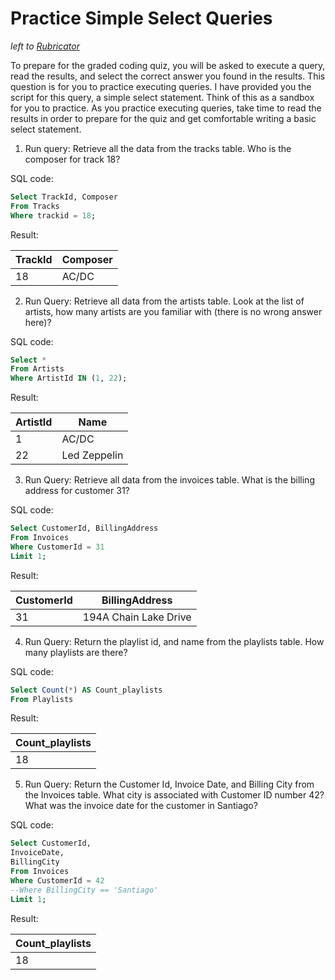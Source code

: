 # Practice Simple Select Queries
*left to [Rubricator](../README.md)*

To prepare for the graded coding quiz, you will be asked to execute a query, read the results, and select the correct answer you found in the results. This question is for you to practice executing queries. I have provided you the script for this query, a simple select statement. Think of this as a sandbox for you to practice. As you practice executing queries, take time to read the results in order to prepare for the quiz and get comfortable writing a basic select statement.

1. Run query: Retrieve all the data from the tracks table. Who is the composer for track 18?

SQL code:</br> 

```SQL
Select TrackId, Composer 
From Tracks
Where trackid = 18;
```

Result:</br> 

| TrackId | Composer|
|--- | --- |
| 18 | AC/DC |

2. Run Query: Retrieve all data from the artists table. Look at the list of artists, how many artists are you familiar with (there is no wrong answer here)?

SQL code:</br> 

```SQL
Select *
From Artists
Where ArtistId IN (1, 22);
```

Result:</br>

| ArtistId | Name         |
|--- | --- |
|        1 | AC/DC        |
|       22 | Led Zeppelin |

3. Run Query: Retrieve all data from the invoices table. What is the billing address for customer 31?

SQL code:</br> 

```SQL
Select CustomerId, BillingAddress
From Invoices
Where CustomerId = 31
Limit 1;
```

Result:</br>

| CustomerId | BillingAddress        |
|--- | --- |
|         31 | 194A Chain Lake Drive |

4. Run Query: Return the playlist id, and name from the playlists table. How many playlists are there?

SQL code:</br>

```SQL
Select Count(*) AS Count_playlists
From Playlists
```
Result:</br>

| Count_playlists |
|--- |
|              18 |

5. Run Query: Return the Customer Id, Invoice Date, and Billing City from the Invoices table. What city is associated with Customer ID number 42? What was the invoice date for the customer in Santiago?

SQL code:</br>

```SQL
Select CustomerId,
InvoiceDate, 
BillingCity 
From Invoices
Where CustomerId = 42
--Where BillingCity == 'Santiago'
Limit 1;
```
Result:</br>

| Count_playlists |
|--- |
|              18 |